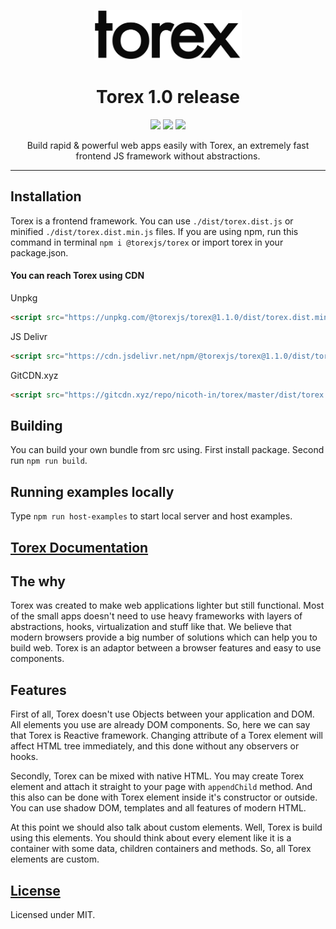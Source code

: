 <p align="center"> <img src="https://github.com/nicoth-in/torex/raw/master/content/Logo.png" height="80px"> </p>
<h1 align="center">Torex 1.0 release</h1>
<p align="center"><a href="https://github.com/nicoth-in/torex/blob/master/LICENSE.md"><img src="https://img.shields.io/badge/license-MIT-blue.svg"></a> <a href="https://circleci.com/gh/nicoth-in/torex/tree/master"><img src="https://circleci.com/gh/nicoth-in/torex/tree/master.svg?style=shield"></a> <a href="https://www.npmjs.com/package/@torexjs/torex"><img src="https://img.shields.io/npm/dt/@torexjs/torex"></a></p>
<p align="center">Build rapid & powerful web apps easily with Torex, an extremely fast frontend JS framework without abstractions.</p>
<hr>

## Installation

Torex is a frontend framework. You can use `./dist/torex.dist.js` or minified `./dist/torex.dist.min.js` files.
If you are using npm, run this command in terminal `npm i @torexjs/torex` or import torex in your package.json.

#### You can reach Torex using CDN

Unpkg
```HTML
<script src="https://unpkg.com/@torexjs/torex@1.1.0/dist/torex.dist.min.js"></script>
```
JS Delivr
```HTML
<script src="https://cdn.jsdelivr.net/npm/@torexjs/torex@1.1.0/dist/torex.dist.min.js"></script>
```
GitCDN.xyz
```HTML
<script src="https://gitcdn.xyz/repo/nicoth-in/torex/master/dist/torex.dist.min.js"></script>
```
## Building

You can build your own bundle from src using.
First install package. Second run `npm run build`.

## Running examples locally

Type `npm run host-examples` to start local server and host examples.

## [Torex Documentation](https://github.com/nicoth-in/torex-docs)

## The why

Torex was created to make web applications lighter but still functional. Most of the small apps doesn't need to use heavy frameworks with layers of abstractions, hooks, virtualization and stuff like that. We believe that modern browsers provide a big number of solutions which can help you to build web. Torex is an adaptor between a browser features and easy to use components.

## Features

First of all, Torex doesn't use Objects between your application and DOM. All elements you use are already DOM components. So, here we can say that Torex is Reactive framework. Changing attribute of a Torex element will affect HTML tree immediately, and this done without any observers or hooks.

Secondly, Torex can be mixed with native HTML. You may create Torex element and attach it straight to your page with `appendChild` method. And this also can be done with Torex element inside it's constructor or outside. You can use shadow DOM, templates and all features of modern HTML.

At this point we should also talk about custom elements. Well, Torex is build using this elements. You should think about every element like it is a container with some data, children containers and methods. So, all Torex elements are custom.

## [License](/LICENSE.md)

Licensed under MIT.
